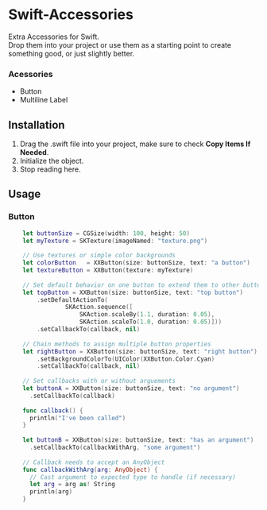 # Swift-Accessories
Extra Accessories for Swift.  
Drop them into your project or use them as a starting point to create something good, or just slightly better.

### Acessories
- Button
- Multiline Label

## Installation
1. Drag the .swift file into your project, make sure to check <b>Copy Items If Needed</b>.
2. Initialize the object.
3. Stop reading here.

## Usage
### Button
```swift
    let buttonSize = CGSize(width: 100, height: 50)
    let myTexture = SKTexture(imageNamed: "texture.png")
    	
    // Use textures or simple color backgrounds
    let colorButton   = XXButton(size: buttonSize, text: "a button")
    let textureButton = XXButton(texture: myTexture)
    
    // Set default behavior on one button to extend them to other buttons
    let topButton = XXButton(size: buttonSize, text: "top button")
		.setDefaultActionTo(
				SKAction.sequence([
					SKAction.scaleBy(1.1, duration: 0.05),
					SKAction.scaleTo(1.0, duration: 0.05)]))
	    .setCallbackTo(callback, nil)
	
	// Chain methods to assign multiple button properties
	let rightButton = XXButton(size: buttonSize, text: "right button")
		.setBackgroundColorTo(UIColor(XXButton.Color.Cyan)
		.setCallbackTo(callback, nil)
		
	// Set callbacks with or without arguements
	let buttonA = XXButton(size: buttonSize, text: "no argument")
	  .setCallbackTo(callback)
	
	func callback() {
	  println("I've been called")
	}
	
	let buttonB = XXButton(size: buttonSize, text: "has an argument")
	  .setCallbackTo(callbackWithArg, "some argument")
	 
	// Callback needs to accept an AnyObject
	func callbackWithArg(arg: AnyObject) {
	  // Cast argument to expected type to handle (if necessary)
	  let arg = arg as! String
	  println(arg)
	}
```
